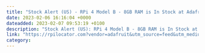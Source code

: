 ```yaml
---
title: "Stock Alert (US) - RPi 4 Model B - 8GB RAM is In Stock at Adafruit 94 units in stock."
date: 2023-02-06 16:16:04 +0000
dateadded: 2023-02-07 09:53:19 +0100
description: "Stock Alert (US): RPi 4 Model B - 8GB RAM is In Stock at Adafruit 94 units in stock."
link: "https://rpilocator.com?vendor=adafruit&utm_source=feed&utm_medium=rss"
category:
---
```

